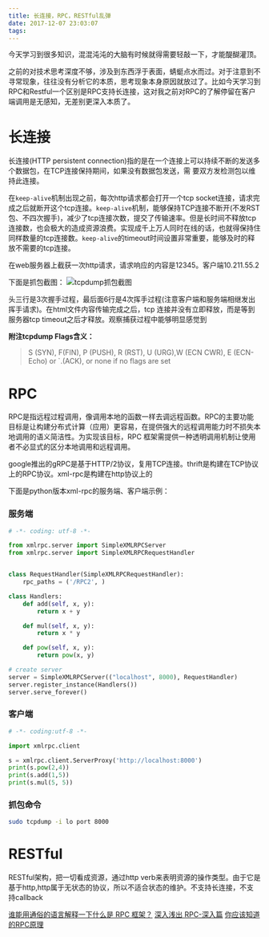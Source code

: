 ```yaml
---
title: 长连接，RPC，RESTful乱弹
date: 2017-12-07 23:03:07
tags:
---
```


今天学习到很多知识，混混沌沌的大脑有时候就得需要轻敲一下，才能醍醐灌顶。

之前的对技术思考深度不够，涉及到东西浮于表面，蜻蜓点水而过。对于注意到不寻常现象，往往没有分析它的本质，思考现象本身原因就放过了。比如今天学习到RPC和Restful一个区别是RPC支持长连接，这对我之前对RPC的了解停留在客户端调用是无感知，无差别更深入本质了。

# 长连接

长连接(HTTP persistent connection)指的是在一个连接上可以持续不断的发送多个数据包，在TCP连接保持期间，如果没有数据包发送，需 要双方发检测包以维持此连接。

在`keep-alive`机制出现之前，每次http请求都会打开一个tcp socket连接，请求完成之后就断开这个tcp连接。`keep-alive`机制，能够保持TCP连接不断开(不发RST包、不四次握手)，减少了tcp连接次数，提交了传输速率。但是长时间不释放tcp连接数，也会极大的造成资源浪费。实现成千上万人同时在线的话，也就得保持住同样数量的tcp连接数。`keep-alive`的timeout时间设置非常重要，能够及时的释放不需要的tcp连接。
<!--more-->

在web服务器上截获一次http请求，请求响应的内容是12345。客户端10.211.55.2

下面是抓包截图：
![tcpdump抓包截图](http://static.cyub.vip/images/201712/tcpdump-output.jpg)

头三行是3次握手过程，最后面6行是4次挥手过程(注意客户端和服务端相继发出挥手请求)。在html文件内容传输完成之后，tcp 连接并没有立即释放，而是等到服务器tcp timeout之后才释放。观察捕获过程中能够明显感觉到

**附注tcpdump Flags含义：**
>S  (SYN),  F(FIN), P (PUSH), R (RST), U (URG),W (ECN CWR), E (ECN-Echo) or `.(ACK), or none if no flags are set

# RPC
RPC是指远程过程调用，像调用本地的函数一样去调远程函数。RPC的主要功能目标是让构建分布式计算（应用）更容易，在提供强大的远程调用能力时不损失本地调用的语义简洁性。为实现该目标，RPC 框架需提供一种透明调用机制让使用者不必显式的区分本地调用和远程调用。

google推出的gRPC是基于HTTP/2协议，复用TCP连接。thrift是构建在TCP协议上的RPC协议。xml-rpc是构建在http协议上的

下面是python版本xml-rpc的服务端、客户端示例：

### 服务端
```python
# -*- coding: utf-8 -*-

from xmlrpc.server import SimpleXMLRPCServer
from xmlrpc.server import SimpleXMLRPCRequestHandler


class RequestHandler(SimpleXMLRPCRequestHandler):
    rpc_paths = ('/RPC2', )

class Handlers:
    def add(self, x, y):
        return x + y

    def mul(self, x, y):
        return x * y

    def pow(self, x, y):
        return pow(x, y)

# create server
server = SimpleXMLRPCServer(("localhost", 8000), RequestHandler)
server.register_instance(Handlers())
server.serve_forever()
```

### 客户端
```python
# -*- coding:utf-8 -*-

import xmlrpc.client

s = xmlrpc.client.ServerProxy('http://localhost:8000')
print(s.pow(2,4))
print(s.add(1,5))
print(s.mul(5, 5))
```

### 抓包命令
```bash
sudo tcpdump -i lo port 8000
```


# RESTful

RESTful架构，把一切看成资源，通过http verb来表明资源的操作类型。由于它是基于http,http属于无状态的协议，所以不适合状态的维护。不支持长连接，不支持callback

[谁能用通俗的语言解释一下什么是 RPC 框架？](https://www.zhihu.com/question/25536695)
[深入浅出 RPC-深入篇](http://blog.csdn.net/mindfloating/article/details/39474123)
[你应该知道的RPC原理](https://www.cnblogs.com/LBSer/p/4853234.html)

